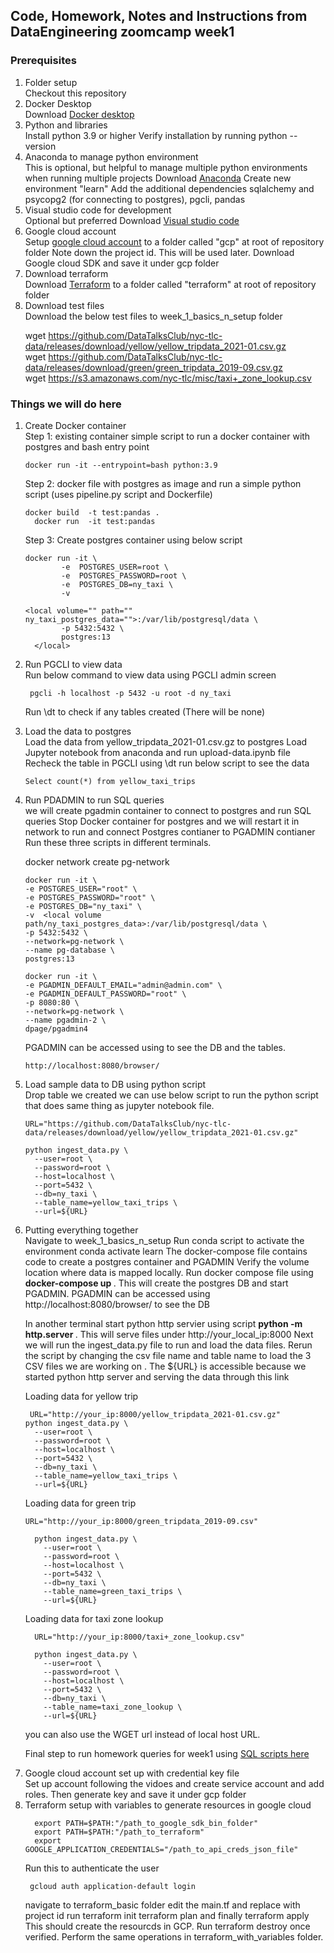 ## Code, Homework, Notes and Instructions from DataEngineering zoomcamp week1

###  Prerequisites
<ol>
  <li>Folder setup</li>
  Checkout this repository
  <li>Docker Desktop</li>
  Download <a href="https://www.docker.com/products/docker-desktop/">Docker desktop</a>
  <li>Python and libraries</li>
  Install python 3.9 or higher
  Verify installation by running python --version
  <li>Anaconda to manage python environment</li>
  This is optional, but helpful to manage multiple python environments when running multiple projects
  Download <a href="https://www.anaconda.com/download">Anaconda</a>
  Create new environment "learn" 
  Add the additional dependencies sqlalchemy and psycopg2 (for connecting to postgres), pgcli, pandas
  <li>Visual studio code for development</li>
  Optional but preferred
  Download <a href="https://code.visualstudio.com/download">Visual studio code</a>
  <li>Google cloud account</li>
  Setup <a href="https://console.cloud.google.com/">google cloud account</a> to a folder called "gcp" at root of repository folder 
  Note down the project id. This will be used later. 
  Download Google cloud SDK and save it under gcp folder
  <li>Download terraform</li>
  Download <a href="https://www.terraform.io/downloads">Terraform</a> to a folder called "terraform"  at root of repository folder
  <li>Download test files</li>
  Download the below test files to week_1_basics_n_setup folder
 
  wget https://github.com/DataTalksClub/nyc-tlc-data/releases/download/yellow/yellow_tripdata_2021-01.csv.gz   <br/>
  wget https://github.com/DataTalksClub/nyc-tlc-data/releases/download/green/green_tripdata_2019-09.csv.gz  <br/>
  wget https://s3.amazonaws.com/nyc-tlc/misc/taxi+_zone_lookup.csv  <br/>

 
</ol>

### Things we will do here
<ol>


<li> Create Docker container </li>
 Step 1: existing container simple script to run a docker container with postgres and bash entry point 

```
docker run -it --entrypoint=bash python:3.9
```

 Step 2: docker file with postgres as image and run a simple python script (uses pipeline.py script and Dockerfile) 

```
docker build  -t test:pandas .
  docker run  -it test:pandas
```



Step 3: Create postgres container using below script

```
docker run -it \
        -e  POSTGRES_USER=root \
        -e  POSTGRES_PASSWORD=root \
        -e  POSTGRES_DB=ny_taxi \
        -v  

<local volume="" path="" ny_taxi_postgres_data="">:/var/lib/postgresql/data \
        -p 5432:5432 \
        postgres:13
  </local>
```





<li> Run PGCLI to view data </li> 
 Run below command to view data using PGCLI admin screen



```
 pgcli -h localhost -p 5432 -u root -d ny_taxi

```

Run \dt to check if any tables created (There will be none)



<li>  Load the data to postgres </li>
 Load the data from yellow_tripdata_2021-01.csv.gz to postgres Load Jupyter notebook from anaconda and run upload-data.ipynb file Recheck the table in PGCLI using \dt run below script to see the data 

```
Select count(*) from yellow_taxi_trips
```

   
  <li>Run PDADMIN to run SQL queries</li>
we will create pgadmin container to connect to postgres and run SQL queries Stop Docker container for postgres and we will restart it in network to run and connect Postgres contianer to PGADMIN contianer Run these three scripts in different terminals.

docker network create pg-network

```
docker run -it \
-e POSTGRES_USER="root" \
-e POSTGRES_PASSWORD="root" \
-e POSTGRES_DB="ny_taxi" \
-v  <local volume path/ny_taxi_postgres_data>:/var/lib/postgresql/data \
-p 5432:5432 \
--network=pg-network \
--name pg-database \
postgres:13

docker run -it \
-e PGADMIN_DEFAULT_EMAIL="admin@admin.com" \
-e PGADMIN_DEFAULT_PASSWORD="root" \
-p 8080:80 \
--network=pg-network \
--name pgadmin-2 \
dpage/pgadmin4
```

PGADMIN can be accessed using to see the DB and the tables. 
```
http://localhost:8080/browser/
```


  <li>Load sample data to DB using python script</li>
Drop table we created we can use below script to run the python script that does same thing as jupyter notebook file.

```
URL="https://github.com/DataTalksClub/nyc-tlc-data/releases/download/yellow/yellow_tripdata_2021-01.csv.gz"

python ingest_data.py \
  --user=root \
  --password=root \
  --host=localhost \
  --port=5432 \
  --db=ny_taxi \
  --table_name=yellow_taxi_trips \
  --url=${URL}
```

  

   
  <li>Putting everything together</li>
Navigate to week_1_basics_n_setup
 Run conda script to activate the environment conda activate learn 
 The docker-compose file contains code to create a postgres container and PGADMIN
 Verify the volume location where data is mapped locally. 
 Run docker compose file using <b> docker-compose up </b>. This will create the postgres DB and start PGADMIN. 
 PGADMIN can be accessed using http://localhost:8080/browser/ to see the DB

In another terminal start python http servier using script <b> python -m http.server  </b>. This will serve files under http://your_local_ip:8000 
Next we will run the ingest_data.py file to run and load the data files. 
Rerun the script by changing the csv file name and table name to load the 3 CSV files we are working on .
The ${URL} is accessible because we started python http server and serving the data through this link 

Loading data for yellow trip
```
 URL="http://your_ip:8000/yellow_tripdata_2021-01.csv.gz"
python ingest_data.py \
  --user=root \
  --password=root \
  --host=localhost \
  --port=5432 \
  --db=ny_taxi \
  --table_name=yellow_taxi_trips \
  --url=${URL}
```

Loading data for green trip

```
URL="http://your_ip:8000/green_tripdata_2019-09.csv"

  python ingest_data.py \
    --user=root \
    --password=root \
    --host=localhost \
    --port=5432 \
    --db=ny_taxi \
    --table_name=green_taxi_trips \
    --url=${URL}
```



Loading data for taxi zone lookup
```
  URL="http://your_ip:8000/taxi+_zone_lookup.csv"

  python ingest_data.py \
    --user=root \
    --password=root \
    --host=localhost \
    --port=5432 \
    --db=ny_taxi \
    --table_name=taxi_zone_lookup \
    --url=${URL}
```



  you can also use the WGET url instead of local host URL. 
  
  Final step to run homework queries for week1 using <a href="https://github.com/amohan601/dataengineering-zoomcamp2024/blob/main/week_1_basics_n_setup/sql-scripts.sql">SQL scripts here</a>


  <li>Google cloud account set up with credential key file</li>
  Set up account following the vidoes and create service account and add roles. Then generate key and save it under gcp folder <br/>

  <li>Terraform setup with variables to generate resources in google cloud</li>

```
  export PATH=$PATH:"/path_to_google_sdk_bin_folder"
  export PATH=$PATH:"/path_to_terraform"
  export GOOGLE_APPLICATION_CREDENTIALS="/path_to_api_creds_json_file"
```


  Run this to authenticate the user 
 ```
  gcloud auth application-default login
```


  
  navigate to terraform_basic folder edit the main.tf and replace <my-project-id> with project id
  run terraform init  terraform plan and finally terraform apply This should create the resourcds in GCP. Run terraform destroy once verified. 
  Perform the same operations in terraform_with_variables folder. 

  
</ol>

